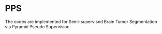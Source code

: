 # PPS
The codes are implemented for Semi-supervised Brain Tumor Segmentation via Pyramid Pseudo Supervision.
